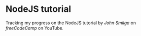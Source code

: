 # NodeJS tutorial

Tracking my progress on the NodeJS tutorial by _John Smilga_ on _freeCodeCamp_ on YouTube.
